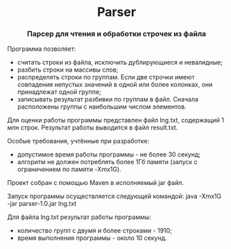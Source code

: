 <h1 align="center">Parser</h1>

<h3 align="center">Парсер для чтения и обработки строчек из файла</h3>

Программа позволяет:
- считать строки из файла, исключить дублирующиеся и невалидные;
- разбить строки на массивы слов;
- распределять строки по группам. Если две строчки имеют совпадения непустых значений в одной или более колонках, они принадлежат одной группе;
- записывать результат разбивки по группам в файл. Сначала расположены группы с наибольшим числом элементов.

Для оценки работы программы представлен файл lng.txt, содержащий 1 млн строк.
Результат работы выводится в файл result.txt.

Особые требования, учтённые при разработке:
- допустимое время работы программы - не более 30 секунд;
- алгоритм не должен потреблять более 1Гб памяти (запуск с ограничением по памяти -Xmx1G).

Проект собран с помощью Maven в исполняемый jar файл.

Запуск программы осуществляется следующей командой: java -Xmx1G -jar parser-1.0.jar lng.txt

Для файла lng.txt результат работы программы:
- количество групп с двумя и более строками - 1910;
- время выполнения программы - около 10 секунд.